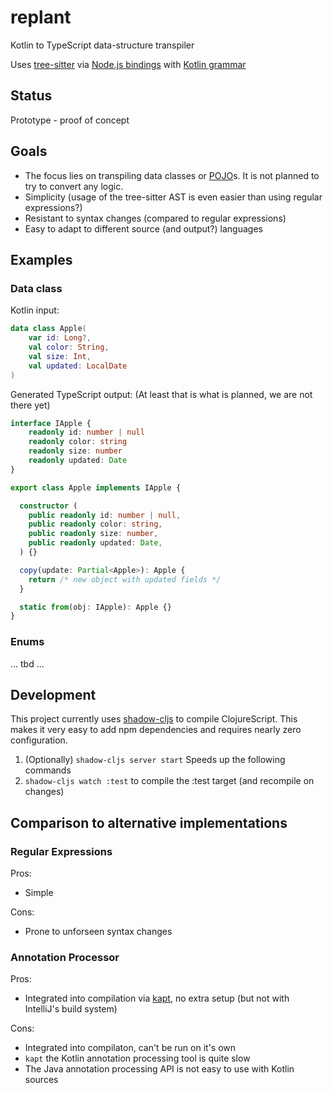 # replant
Kotlin to TypeScript data-structure transpiler

Uses [tree-sitter](https://github.com/tree-sitter/tree-sitter) via [Node.js bindings](https://github.com/tree-sitter/node-tree-sitter) with [Kotlin grammar](https://github.com/fwcd/tree-sitter-kotlin)

## Status

Prototype - proof of concept

## Goals

- The focus lies on transpiling data classes or [POJO](https://en.wikipedia.org/wiki/Plain_old_Java_object)s. It is not planned to try to convert any logic.
- Simplicity (usage of the tree-sitter AST is even easier than using regular expressions?)
- Resistant to syntax changes (compared to regular expressions)
- Easy to adapt to different source (and output?) languages

## Examples

### Data class
Kotlin input:
```kotlin
data class Apple(
    var id: Long?,
    val color: String,
    val size: Int,
    val updated: LocalDate
)
```

Generated TypeScript output:
(At least that is what is planned, we are not there yet)
```typescript
interface IApple {
    readonly id: number | null
    readonly color: string
    readonly size: number
    readonly updated: Date
}

export class Apple implements IApple {

  constructor (
    public readonly id: number | null,
    public readonly color: string,
    public readonly size: number,
    public readonly updated: Date,
  ) {}

  copy(update: Partial<Apple>): Apple {
    return /* new object with updated fields */
  }

  static from(obj: IApple): Apple {}
}
```

### Enums

... tbd ...

## Development

This project currently uses [shadow-cljs](http://shadow-cljs.org/) to compile ClojureScript. This makes it very easy to add npm dependencies and requires nearly zero configuration.

1. (Optionally) `shadow-cljs server start` Speeds up the following commands
2. `shadow-cljs watch :test` to compile the :test target (and recompile on changes)

## Comparison to alternative implementations

### Regular Expressions

Pros:
- Simple

Cons:
- Prone to unforseen syntax changes

### Annotation Processor

Pros:
- Integrated into compilation via [kapt](https://kotlinlang.org/docs/reference/kapt.html), no extra setup (but not with IntelliJ's build system)

Cons:
- Integrated into compilaton, can't be run on it's own
- `kapt` the Kotlin annotation processing tool is quite slow
- The Java annotation processing API is not easy to use with Kotlin sources


